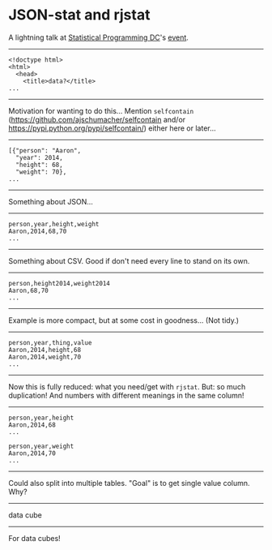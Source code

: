 # JSON-stat and rjstat

A lightning talk at [Statistical Programming DC](http://www.meetup.com/stats-prog-dc/)'s [event](http://www.meetup.com/stats-prog-dc/events/177772502/).

-----

```
<!doctype html>
<html>
  <head>
    <title>data?</title>
...
```

-----

Motivation for wanting to do this... Mention `selfcontain` (https://github.com/ajschumacher/selfcontain and/or https://pypi.python.org/pypi/selfcontain/) either here or later...

-----

```
[{"person": "Aaron",
  "year": 2014,
  "height": 68,
  "weight": 70},
...
```

-----

Something about JSON...

-----

```
person,year,height,weight
Aaron,2014,68,70
...
```

-----

Something about CSV. Good if don't need every line to stand on its own.

-----

```
person,height2014,weight2014
Aaron,68,70
...
```

-----

Example is more compact, but at some cost in goodness... (Not tidy.)

-----

```
person,year,thing,value
Aaron,2014,height,68
Aaron,2014,weight,70
...
```

-----

Now this is fully reduced: what you need/get with `rjstat`. But: so much duplication! And numbers with different meanings in the same column!

-----

```
person,year,height
Aaron,2014,68
...

person,year,weight
Aaron,2014,70
...
```

-----

Could also split into multiple tables. "Goal" is to get single value column. Why?

-----

data cube

-----

For data cubes!

